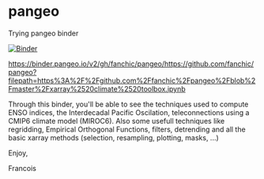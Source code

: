 # pangeo
Trying pangeo binder

[![Binder](https://binder.pangeo.io/badge_logo.svg)](https://binder.pangeo.io/v2/gh/fanchic/pangeo/master)

https://binder.pangeo.io/v2/gh/fanchic/pangeo/https://github.com/fanchic/pangeo?filepath=https%3A%2F%2Fgithub.com%2Ffanchic%2Fpangeo%2Fblob%2Fmaster%2Fxarray%2520climate%2520toolbox.ipynb


Through this binder, you'll be able to see the techniques used to compute ENSO indices, the Interdecadal Pacific Oscilation, teleconnections using a CMIP6 climate model (MIROC6). Also some usefull techniques like regridding, Empirical Orthogonal Functions, filters, detrending and all the basic xarray methods (selection, resampling, plotting, masks, ...)

Enjoy,

Francois
